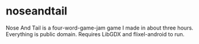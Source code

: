 noseandtail
===========

Nose And Tail is a four-word-game-jam game I made in about three hours. Everything is public domain. Requires LibGDX and flixel-android to run.